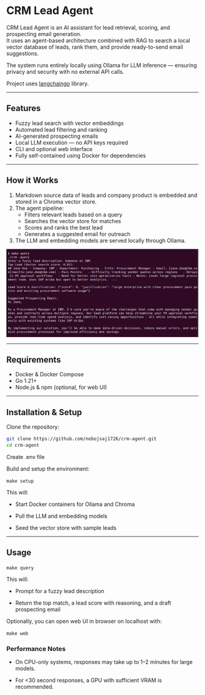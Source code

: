 # CRM Lead Agent

CRM Lead Agent is an AI assistant for lead retrieval, scoring, and prospecting email generation.  
It uses an agent-based architecture combined with RAG to search a local vector database of leads, rank them, and provide ready-to-send email suggestions.

The system runs entirely locally using Ollama for LLM inference — ensuring privacy and security with no external API calls.

Project uses [langchaingo](https://github.com/tmc/langchaingo) library.

---

## Features

- Fuzzy lead search with vector embeddings
- Automated lead filtering and ranking
- AI-generated prospecting emails
- Local LLM execution — no API keys required
- CLI and optional web interface
- Fully self-contained using Docker for dependencies

---

## How it Works

1. Markdown source data of leads and company product is embedded and stored in a Chroma vector store.
2. The agent pipeline:
   - Filters relevant leads based on a query
   - Searches the vector store for matches
   - Scores and ranks the best lead
   - Generates a suggested email for outreach
3. The LLM and embedding models are served locally through Ollama.

<p align="center">
  <img src="screenshot.png" alt="Example workflow" width="600" />
</p>

---

## Requirements

- Docker & Docker Compose
- Go 1.21+
- Node.js & npm (optional, for web UI)

---

## Installation & Setup

Clone the repository:

```bash
git clone https://github.com/nebojsaj1726/crm-agent.git
cd crm-agent
```

Create .env file

Build and setup the environment:

`make setup`

This will:

- Start Docker containers for Ollama and Chroma

- Pull the LLM and embedding models

- Seed the vector store with sample leads

---

## Usage

`make query`

This will:

- Prompt for a fuzzy lead description

- Return the top match, a lead score with reasoning, and a draft prospecting email

Optionally, you can open web UI in browser on localhost with:

`make web`

### Performance Notes

- On CPU-only systems, responses may take up to 1–2 minutes for large models.

- For <30 second responses, a GPU with sufficient VRAM is recommended.
